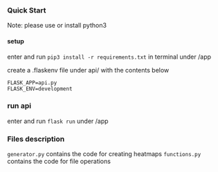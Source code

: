 ### Quick Start

Note: please use or install python3

#### setup

enter and run `pip3 install -r requirements.txt` in terminal under /app

create a .flaskenv file under api/ with the contents below

```
FLASK_APP=api.py
FLASK_ENV=development
```

### run api

enter and run `flask run` under /app

### Files description
`generator.py` contains the code for creating heatmaps
`functions.py` contains the code for file operations